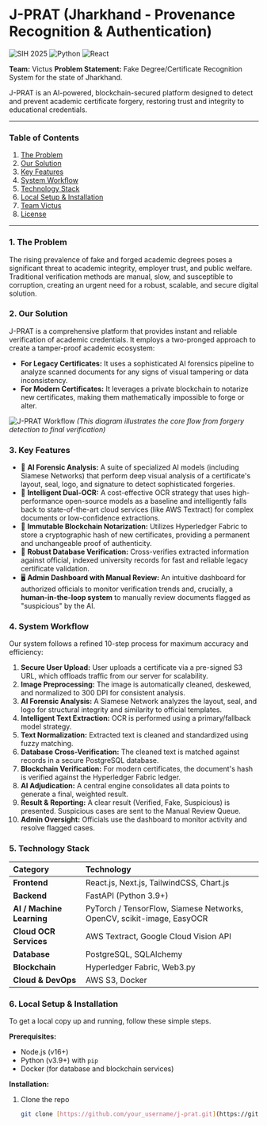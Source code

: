 # J-PRAT (Jharkhand - Provenance Recognition & Authentication)

![SIH 2025](https://img.shields.io/badge/Smart%20India%20Hackathon-2025-orange) ![Python](https://img.shields.io/badge/Python-3.9+-blue.svg) ![React](https://img.shields.io/badge/React-18-blue.svg)

**Team:** Victus
**Problem Statement:** Fake Degree/Certificate Recognition System for the state of Jharkhand.

J-PRAT is an AI-powered, blockchain-secured platform designed to detect and prevent academic certificate forgery, restoring trust and integrity to educational credentials.

---

### Table of Contents
1.  [The Problem](#the-problem)
2.  [Our Solution](#our-solution)
3.  [Key Features](#key-features)
4.  [System Workflow](#system-workflow)
5.  [Technology Stack](#technology-stack)
6.  [Local Setup & Installation](#local-setup--installation)
7.  [Team Victus](#team-victus)
8.  [License](#license)

---

### 1. The Problem
The rising prevalence of fake and forged academic degrees poses a significant threat to academic integrity, employer trust, and public welfare. Traditional verification methods are manual, slow, and susceptible to corruption, creating an urgent need for a robust, scalable, and secure digital solution.

### 2. Our Solution
J-PRAT is a comprehensive platform that provides instant and reliable verification of academic credentials. It employs a two-pronged approach to create a tamper-proof academic ecosystem:

* **For Legacy Certificates:** It uses a sophisticated AI forensics pipeline to analyze scanned documents for any signs of visual tampering or data inconsistency.
* **For Modern Certificates:** It leverages a private blockchain to notarize new certificates, making them mathematically impossible to forge or alter.

![J-PRAT Workflow](https://i.imgur.com/uRjXp6j.png)
*(This diagram illustrates the core flow from forgery detection to final verification)*

### 3. Key Features
* 🧠 **AI Forensic Analysis:** A suite of specialized AI models (including Siamese Networks) that perform deep visual analysis of a certificate's layout, seal, logo, and signature to detect sophisticated forgeries.
* 📄 **Intelligent Dual-OCR:** A cost-effective OCR strategy that uses high-performance open-source models as a baseline and intelligently falls back to state-of-the-art cloud services (like AWS Textract) for complex documents or low-confidence extractions.
* 🔗 **Immutable Blockchain Notarization:** Utilizes Hyperledger Fabric to store a cryptographic hash of new certificates, providing a permanent and unchangeable proof of authenticity.
* 💾 **Robust Database Verification:** Cross-verifies extracted information against official, indexed university records for fast and reliable legacy certificate validation.
* 🖥️ **Admin Dashboard with Manual Review:** An intuitive dashboard for authorized officials to monitor verification trends and, crucially, a **human-in-the-loop system** to manually review documents flagged as "suspicious" by the AI.

### 4. System Workflow
Our system follows a refined 10-step process for maximum accuracy and efficiency:
1.  **Secure User Upload:** User uploads a certificate via a pre-signed S3 URL, which offloads traffic from our server for scalability.
2.  **Image Preprocessing:** The image is automatically cleaned, deskewed, and normalized to 300 DPI for consistent analysis.
3.  **AI Forensic Analysis:** A Siamese Network analyzes the layout, seal, and logo for structural integrity and similarity to official templates.
4.  **Intelligent Text Extraction:** OCR is performed using a primary/fallback model strategy.
5.  **Text Normalization:** Extracted text is cleaned and standardized using fuzzy matching.
6.  **Database Cross-Verification:** The cleaned text is matched against records in a secure PostgreSQL database.
7.  **Blockchain Verification:** For modern certificates, the document's hash is verified against the Hyperledger Fabric ledger.
8.  **AI Adjudication:** A central engine consolidates all data points to generate a final, weighted result.
9.  **Result & Reporting:** A clear result (Verified, Fake, Suspicious) is presented. Suspicious cases are sent to the Manual Review Queue.
10. **Admin Oversight:** Officials use the dashboard to monitor activity and resolve flagged cases.

### 5. Technology Stack
| Category | Technology |
| :--- | :--- |
| **Frontend** | React.js, Next.js, TailwindCSS, Chart.js |
| **Backend** | FastAPI (Python 3.9+) |
| **AI / Machine Learning**| PyTorch / TensorFlow, Siamese Networks, OpenCV, scikit-image, EasyOCR |
| **Cloud OCR Services** | AWS Textract, Google Cloud Vision API |
| **Database** | PostgreSQL, SQLAlchemy |
| **Blockchain** | Hyperledger Fabric, Web3.py |
| **Cloud & DevOps** | AWS S3, Docker |

### 6. Local Setup & Installation
To get a local copy up and running, follow these simple steps.

**Prerequisites:**
* Node.js (v16+)
* Python (v3.9+) with `pip`
* Docker (for database and blockchain services)

**Installation:**
1. Clone the repo
   ```sh
   git clone [https://github.com/your_username/j-prat.git](https://github.com/your_username/j-prat.git)
